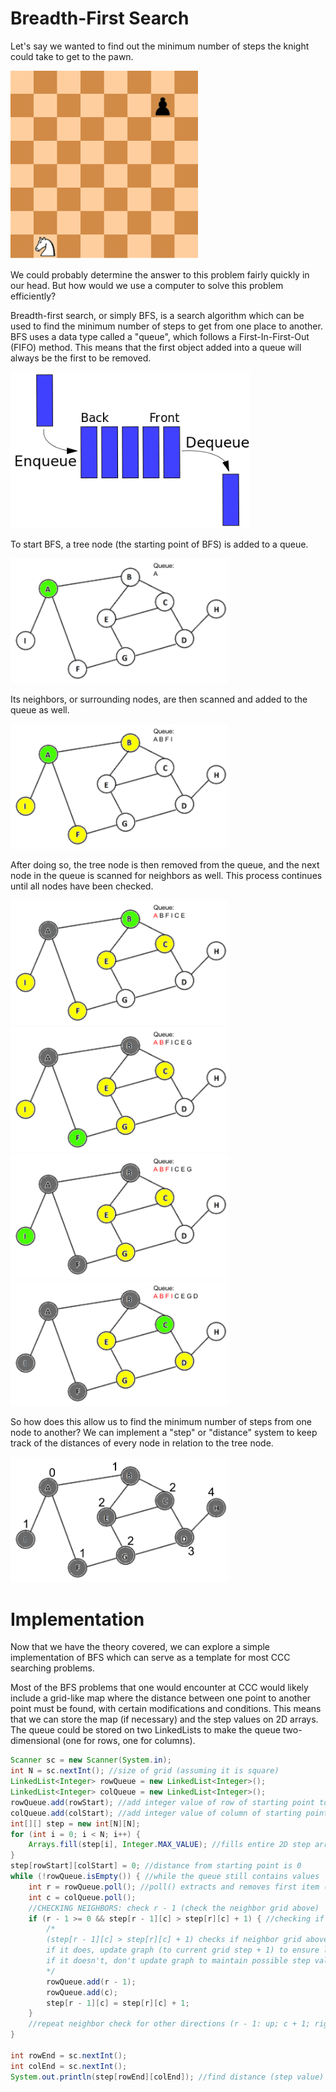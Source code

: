 # Breadth-First Search
Let's say we wanted to find out the minimum number of steps the knight could take to get to the pawn.

<img src="chess.png" width="300">

We could probably determine the answer to this problem fairly quickly in our head. But how would we use a computer to solve this problem efficiently?

Breadth-first search, or simply BFS, is a search algorithm which can be used to find the minimum number of steps to get from one place to another. BFS uses a data type called a "queue", which follows a First-In-First-Out (FIFO) method. This means that the first object added into a queue will always be the first to be removed.

<img src="queue.png" height="250">

To start BFS, a tree node (the starting point of BFS) is added to a queue.

<img src="tree1.png" height="200">

Its neighbors, or surrounding nodes, are then scanned and added to the queue as well.

<img src="tree2.png" height="200">

After doing so, the tree node is then removed from the queue, and the next node in the queue is scanned for neighbors as well. This process continues until all nodes have been checked.

<img src="tree3.png" height="200"> <img src="tree4.png" height="200"> <img src="tree5.png" height="200"> <img src="tree6.png" height="200">
<!-- 46ff00ff (green) 6a6a6aff (grey) fcff00ff (yellow)-->
So how does this allow us to find the minimum number of steps from one node to another? We can implement a "step" or "distance" system to keep track of the distances of every node in relation to the tree node.

<img src="treestep.png" height="200">

# Implementation

Now that we have the theory covered, we can explore a simple implementation of BFS which can serve as a template for most CCC searching problems. 

Most of the BFS problems that one would encounter at CCC would likely include a grid-like map where the distance between one point to another point must be found, with certain modifications and conditions. This means that we can store the map (if necessary) and the step values on 2D arrays. The queue could be stored on two LinkedLists to make the queue two-dimensional (one for rows, one for columns).
```Java
Scanner sc = new Scanner(System.in);
int N = sc.nextInt(); //size of grid (assuming it is square)
LinkedList<Integer> rowQueue = new LinkedList<Integer>();
LinkedList<Integer> colQueue = new LinkedList<Integer>();
rowQueue.add(rowStart); //add integer value of row of starting point to queue
colQueue.add(colStart); //add integer value of column of starting point to queue
int[][] step = new int[N][N];
for (int i = 0; i < N; i++) {
    Arrays.fill(step[i], Integer.MAX_VALUE); //fills entire 2D step array with maximum integer value; will be updated as graph is traversed
}
step[rowStart][colStart] = 0; //distance from starting point is 0
while (!rowQueue.isEmpty()) { //while the queue still contains values
    int r = rowQueue.poll(); //poll() extracts and removes first item (0th index) from queue (following FIFO method)
    int c = colQueue.poll();
    //CHECKING NEIGHBORS: check r - 1 (check the neighbor grid above)
    if (r - 1 >= 0 && step[r - 1][c] > step[r][c] + 1) { //checking if there neighbor grid above is out of bounds
        /*
        (step[r - 1][c] > step[r][c] + 1) checks if neighbor grid above has a higher step value than current grid
        if it does, update graph (to current grid step + 1) to ensure lowest possible step value and add to queue
        if it doesn't, don't update graph to maintain possible step value and don't add to queue
        */
        rowQueue.add(r - 1);
        rowQueue.add(c);
        step[r - 1][c] = step[r][c] + 1;
    }
    //repeat neighbor check for other directions (r - 1: up; c + 1; right; r + 1; down; c - 1; left)
}

int rowEnd = sc.nextInt();
int colEnd = sc.nextInt();
System.out.println(step[rowEnd][colEnd]); //find distance (step value) of destination point
```